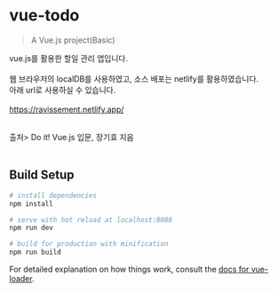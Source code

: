 # vue-todo

> A Vue.js project(Basic)


vue.js를 활용한 할일 관리 앱입니다. <br><br>
웹 브라우저의 localDB를 사용하였고, 소스 배포는 netlify를 활용하였습니다. <br>
아래 url로 사용하실 수 있습니다. <br><br>
https://ravissement.netlify.app/ <br><br>


출처> Do it! Vue.js 입문, 장기효 지음 <br><br>

## Build Setup

``` bash
# install dependencies
npm install

# serve with hot reload at localhost:8080
npm run dev

# build for production with minification
npm run build
```

For detailed explanation on how things work, consult the [docs for vue-loader](http://vuejs.github.io/vue-loader).
